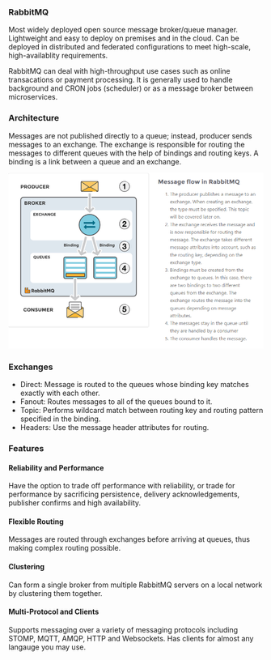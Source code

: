### RabbitMQ

Most widely deployed open source message broker/queue manager. Lightweight and easy to deploy on premises and in the cloud. Can be deployed in distributed and federated configurations to meet high-scale, high-availablity requirements.

RabbitMQ can deal with high-throughput use cases such as online transacations or payment processing. It is generally used to handle background and CRON jobs (scheduler) or as a message broker between microservices.

### Architecture

Messages are not published directly to a queue; instead, producer sends messages to an exchange. The exchange is responsible for routing the messages to different queues with the help of bindings and routing keys. A binding is a link between a queue and an exchange.

<img src="rabbitMQ.PNG">

### Exchanges

- Direct: Message is routed to the queues whose binding key matches exactly with each other.
- Fanout: Routes messages to all of the queues bound to it.
- Topic: Performs wildcard match between routing key and routing pattern specified in the binding.
- Headers: Use the message header attributes for routing.

### Features

#### Reliability and Performance

Have the option to trade off performance with reliability, or trade for performance by sacrificing persistence, delivery acknowledgements, publisher confirms and high availability.

#### Flexible Routing

Messages are routed through exchanges before arriving at queues, thus making complex routing possible.

#### Clustering

Can form a single broker from multiple RabbitMQ servers on a local network by clustering them together.

#### Multi-Protocol and Clients

Supports messaging over a variety of messaging protocols including STOMP, MQTT, AMQP, HTTP and Websockets. Has clients for almost any langauge you may use.

